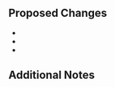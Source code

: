## Proposed Changes

  -
  -
  -

## Additional Notes
<!---
  [ ] For User Stories
  [ ] Fixes Bugs
  [ ] Tests
  [ ] Adds functionalities
  [ ] Refactors
--->
